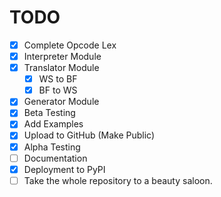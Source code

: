 # TODO

- [x] Complete Opcode Lex
- [x] Interpreter Module
- [x] Translator Module
  - [x] WS to BF
  - [x] BF to WS
- [x] Generator Module
- [x] Beta Testing
- [x] Add Examples
- [x] Upload to GitHub (Make Public)
- [x] Alpha Testing
- [ ] Documentation
- [x] Deployment to PyPI
- [ ] Take the whole repository to a beauty saloon.
